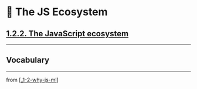 # 🌱 The JS Ecosystem

## [**1.2.2.** The JavaScript ecosystem](https://livebook.manning.com/book/deep-learning-with-javascript/chapter-1/130)

---

## **Vocabulary**

---
from [[_1-2-why-js-ml]]

[//begin]: # "Autogenerated link references for markdown compatibility"
[_1-2-why-js-ml]: _1-2-why-js-ml.md "🌱 1.2. Why JS with ML?"
[//end]: # "Autogenerated link references"